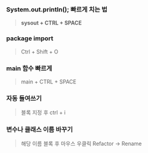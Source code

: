 ### System.out.println(); 빠르게 치는 법

> **sysout + CTRL + SPACE**

### package import

> Ctrl + Shift + O

### main 함수 빠르게

> main + CTRL + SPACE

### 자동 들여쓰기

> 블록 지정 후 ctrl + i

### 변수나 클래스 이름 바꾸기

> 해당 이름 블록 후 마우스 우클릭 Refactor -> Rename